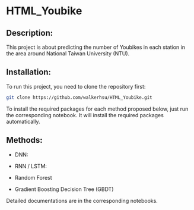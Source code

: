 # HTML_Youbike

## Description:
This project is about predicting the number of Youbikes in each station in the area around National Taiwan University (NTU).

## Installation:
To run this project, you need to clone the repository first:
``` bash
git clone https://github.com/walkerhsu/HTML_Youbike.git
```
To install the required packages for each method proposed below, just run the corresponding notebook. It will install the required packages automatically.

## Methods: 

- DNN:

- RNN / LSTM:

- Random Forest

- Gradient Boosting Decision Tree (GBDT)

Detailed documentations are in the corresponding notebooks.